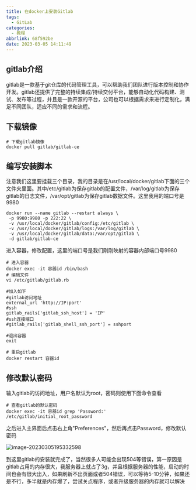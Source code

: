 ```yaml
---
title: 在docker上安装Gitlab
tags:
  - GitLab
categories:
  - 教程
abbrlink: 68f592be
date: 2023-03-05 14:11:49
---
```


## gitlab介绍

gitlab是一款基于git仓库的代码管理工具，可以帮助我们团队进行版本控制和协作开发。gitlab还提供了完整的持续集成/持续交付平台，能够自动化代码构建、测试、发布等过程，并且是一款开源的平台，公司也可以根据需求来进行定制化，满足不同团队，适应不同的需求和流程。

## 下载镜像

```shell
# 下载gitlab镜像
docker pull gitlab/gitlab-ce 
```

##  编写安装脚本

注意我们这里要挂载三个目录，我的目录是在/usr/local/docker/gitlab下面的三个文件夹里面。其中/etc/gitlab为保存gitlab的配置文件，/var/log/gitlab为保存gitlab的日志文件，/var/opt/gitlab为保存gitlab数据文件。这里我用的端口号是9980

```shell
docker run --name gitlab --restart always \
 -p 9980:9980 -p 222:22 \
 -v /usr/local/docker/gitlab/config:/etc/gitlab \
 -v /usr/local/docker/gitlab/logs:/var/log/gitlab \
 -v /usr/local/docker/gitlab/data:/var/opt/gitlab \
 -d gitlab/gitlab-ce
```

进入容器，修改配置，这里的端口号是我们刚刚映射的容器内部端口号9980

```shell
# 进入容器
docker exec -it 容器id /bin/bash
# 编辑文件
vi /etc/gitlab/gitlab.rb

#加入如下
#gitlab访问地址
external_url 'http://IP:port'
#ssh
gitlab_rails['gitlab_ssh_host'] = 'IP'
#ssh连接端口
#gitlab_rails['gitlab_shell_ssh_port'] = sshport

#退出容器
exit

# 重启gitlab
docker restart 容器id

```

## 修改默认密码

输入gitlab的访问地址，用户名默认为root，密码则使用下面命令查看

```shell
# 查看gitlab的默认密码
docker exec -it 容器id grep 'Password:' /etc/gitlab/initial_root_password
```

之后进入主界面后点击右上角"Preferences"，然后再点击Password，修改默认密码

![image-20230305195332598](https://minaseinori.oss-cn-hongkong.aliyuncs.com/%E6%95%99%E5%AD%A6%E7%9B%AE%E5%BD%95/202303051953837.png)

到这里gitlab的安装就完成了，当然很多人可能会出现504等错误，第一原因是gitlab占用的内存很大，我服务器上就占了3g，并且根据服务器的性能，启动的时间也会有很大出入，如果刷新不出页面或者504错误，可以等待5-10分钟，如果还是不行，多半就是内存爆了，尝试关点程序，或者升级服务器的内存就可以解决
